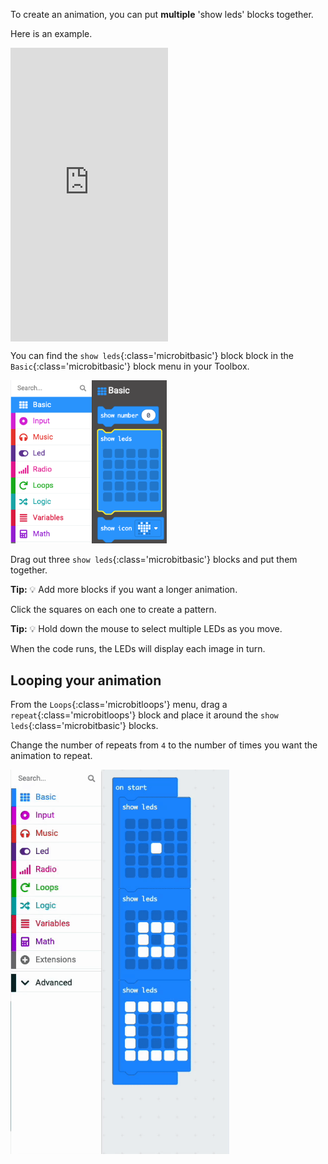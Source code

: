 To create an animation, you can put **multiple** 'show leds' blocks together.

Here is an example.

<div style="position:relative;height:calc(400px + 5em);width:100%;overflow:hidden;"><iframe style="position:relative;top:0;left:0;width:50%;height:100%;" src="https://makecode.microbit.org/---codeembed#pub:_gDu6afhiWDM0" allowfullscreen="allowfullscreen" frameborder="0" sandbox="allow-scripts allow-same-origin"></iframe></div>

You can find the `show leds`{:class='microbitbasic'} block  block in the `Basic`{:class='microbitbasic'} block  menu in your Toolbox.

<img src="images/show-leds.png" alt="The Basic menu, with the 'show leds' block highlighted."  width="250"/>

Drag out three `show leds`{:class='microbitbasic'} blocks and put them together.

**Tip:** 💡 Add more blocks if you want a longer animation.

Click the squares on each one to create a pattern. 

**Tip:** 💡 Hold down the mouse to select multiple LEDs as you move.

When the code runs, the LEDs will display each image in turn. 



## Looping your animation

From the `Loops`{:class='microbitloops'} menu, drag a `repeat`{:class='microbitloops'} block and place it around the `show leds`{:class='microbitbasic'} blocks.

Change the number of repeats from `4` to the number of times you want the animation to repeat.

<img src="images/animation-ingredient.gif" alt="Animation showing the 'repeat' block taken from the Loops menu. The 'repeat' block is then held over the top 'show leds' block and released, making the three 'show leds' blocks snap inside it. The number is then changed from a '4' to a '2'." width="350"/>